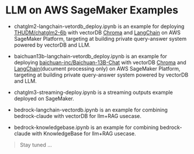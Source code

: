 # LLM on AWS SageMaker Examples
* chatglm2-langchain-vetordb_deploy.ipynb is an example for deploying [THUDM/chatglm2-6b](https://huggingface.co/THUDM/chatglm2-6b) with vectorDB [Chroma](https://docs.trychroma.com/) and [LangChain](https://python.langchain.com) on AWS SageMaker Platform, targeting at building private query-answer system powered by vectorDB and LLM.

* baichuan13b-langchain-vetordb_deploy.ipynb is an example for deploying [baichuan-inc/Baichuan-13B-Chat](https://huggingface.co/baichuan-inc/Baichuan-13B-Chat) with vectorDB [Chroma](https://docs.trychroma.com/) and [LangChain](https://python.langchain.com)(ducument processing only) on AWS SageMaker Platform, targeting at building private query-answer system powered by vectorDB and LLM.

* chatglm3-streaming-deploy.ipynb is a streaming outputs example deployed on SageMaker.  

* bedrock-langchain-vectordb.ipynb is an example for combining bedrock-claude with vectorDB for llm+RAG usecase.  

* bedrock-knowledgebase.ipynb is an example for combining bedrock-claude with KnowledgeBase for llm+RAG usecase.

> Stay tuned ...
